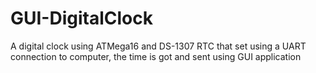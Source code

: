 # GUI-DigitalClock
A digital clock using ATMega16 and DS-1307 RTC that set using a UART connection to computer, the time is got and sent using GUI application
